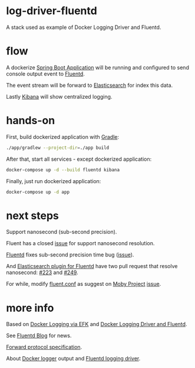 # log-driver-fluentd
A stack used as example of Docker Logging Driver and Fluentd.


# flow
A dockerize [Spring Boot Application](https://spring.io/guides/gs/spring-boot-docker/) will be running and configured to send console output event to [Fluentd](https://www.fluentd.org/).

The event stream will be forward to [Elasticsearch](https://www.elastic.co/products/elasticsearch) for index this data.

Lastly [Kibana](https://www.elastic.co/products/kibana) will show centralized logging.


# hands-on
First, build dockerized application with [Gradle](https://gradle.org/):

```bash
./app/gradlew --project-dir=./app build
```


After that, start all services - except dockerized application:

```bash
docker-compose up -d --build fluentd kibana
```


Finally, just run dockerized application:

```bash
docker-compose up -d app
```


# next steps
Support nanosecond (sub-second precision).

Fluent has a closed [issue](https://github.com/fluent/fluentd/issues/461) for support nanosecond resolution.

[Fluentd](https://github.com/fluent/fluentd/blob/master/CHANGELOG.md) fixes sub-second precision time bug ([issue](https://github.com/fluent/fluentd/issues/1276)).

And [Elasticsearch plugin for Fluentd](https://github.com/uken/fluent-plugin-elasticsearch) have two pull request that resolve nanosecond: [#223](https://github.com/uken/fluent-plugin-elasticsearch/pull/223) and [#249](https://github.com/uken/fluent-plugin-elasticsearch/pull/249).

For while, modify [fluent.conf](fluentd/fluent.conf) as suggest on [Moby Project](https://mobyproject.org/) [issue](https://github.com/moby/moby/issues/17181).


# more info
Based on [Docker Logging via EFK](https://docs.fluentd.org/v0.12/articles/docker-logging-efk-compose) and [Docker Logging Driver and Fluentd](https://docs.fluentd.org/v0.12/articles/docker-logging).

See [Fluentd Blog](https://www.fluentd.org/blog/) for news.

[Forward protocol specification](https://github.com/fluent/fluentd/wiki/Forward-Protocol-Specification-v1).

About [Docker logger](https://docs.docker.com/engine/admin/logging/overview/) output and [Fluentd logging driver](https://docs.docker.com/config/containers/logging/fluentd/).

